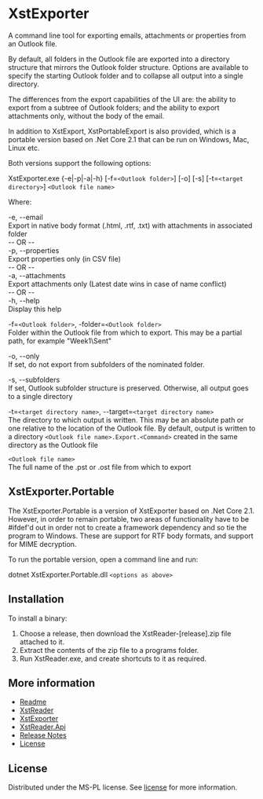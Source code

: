 # XstExporter
A command line tool for exporting emails, attachments or properties from an Outlook file.

By default, all folders in the Outlook file are exported into a directory structure that mirrors the Outlook folder structure. Options are available to specify the starting Outlook folder and to collapse all output into a single directory.

The differences from the export capabilities of the UI are: the ability to export from a subtree of Outlook folders; and the ability to export attachments only, without the body of the email.

In addition to XstExport, XstPortableExport is also provided, which is a portable version based on .Net Core 2.1 that can be run on Windows, Mac, Linux etc. 

Both versions support the following options:

   XstExporter.exe {-e|-p|-a|-h} [-f=`<Outlook folder>`] [-o] [-s] [-t=`<target directory>`] `<Outlook file name>`

Where:

   -e, --email  
      Export in native body format (.html, .rtf, .txt)
      with attachments in associated folder   
   -- OR --   
   -p, --properties  
      Export properties only (in CSV file)   
   -- OR --   
   -a, --attachments  
      Export attachments only
      (Latest date wins in case of name conflict)  
   -- OR --  
   -h, --help  
      Display this help

   -f=`<Outlook folder>`, -folder=`<Outlook folder>`  
      Folder within the Outlook file from which to export.
      This may be a partial path, for example "Week1\Sent"

   -o, --only  
      If set, do not export from subfolders of the nominated folder.

   -s, --subfolders  
      If set, Outlook subfolder structure is preserved.
      Otherwise, all output goes to a single directory

   -t=`<target directory name>`, --target=`<target directory name>`  
      The directory to which output is written. This may be an
      absolute path or one relative to the location of the Outlook file.
      By default, output is written to a directory `<Outlook file name>.Export.<Command>`
      created in the same directory as the Outlook file

   `<Outlook file name>`  
      The full name of the .pst or .ost file from which to export

## XstExporter.Portable
The XstExporter.Portable is a version of XstExporter based on .Net Core 2.1. However, in order to remain portable, two areas of functionality have to be #ifdef'd out in order not to create a framework dependency and so tie the program to Windows. These are support for RTF body formats, and support for MIME decryption.

To run the portable version, open a command line and run:

dotnet XstExporter.Portable.dll `<options as above>`


## Installation
To install a binary:
1. Choose a release, then download the XstReader-[release].zip file attached to it.
2. Extract the contents of the zip file to a programs folder.
3. Run XstReader.exe, and create shortcuts to it as required.


## More information
* [Readme](./README.md)
* [XstReader](./XstReader.md)
* [XstExporter](./XstExporter.md)
* [XstReader.Api](./XstReader.Api.md)
* [Release Notes](./ReleaseNotes.md)
* [License](./license.md)

## License
Distributed under the MS-PL license. See [license](license.md) for more information.
